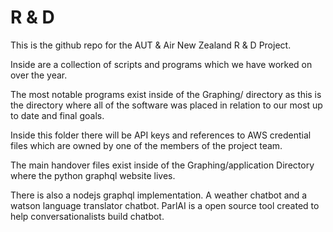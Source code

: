# R & D

This is the github repo for the AUT & Air New Zealand R & D Project.

Inside are a collection of scripts and programs which we have worked on over the year.

The most notable programs exist inside of the Graphing/ directory as this is the directory where all of the software was placed in relation to our most up to date and final goals.

Inside this folder there will be API keys and references to AWS credential files which are owned by one of the members of the project team.

The main handover files exist inside of the Graphing/application Directory where the python graphql website lives.

There is also a nodejs graphql implementation.
A weather chatbot and a watson language translator chatbot.
ParlAI is a open source tool created to help conversationalists build chatbot.
